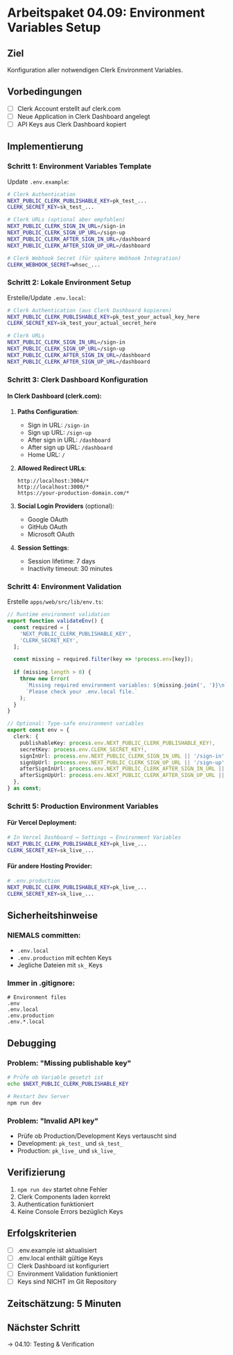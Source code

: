 # Arbeitspaket 04.09: Environment Variables Setup

## Ziel
Konfiguration aller notwendigen Clerk Environment Variables.

## Vorbedingungen
- [ ] Clerk Account erstellt auf clerk.com
- [ ] Neue Application in Clerk Dashboard angelegt
- [ ] API Keys aus Clerk Dashboard kopiert

## Implementierung

### Schritt 1: Environment Variables Template
Update `.env.example`:

```bash
# Clerk Authentication
NEXT_PUBLIC_CLERK_PUBLISHABLE_KEY=pk_test_...
CLERK_SECRET_KEY=sk_test_...

# Clerk URLs (optional aber empfohlen)
NEXT_PUBLIC_CLERK_SIGN_IN_URL=/sign-in
NEXT_PUBLIC_CLERK_SIGN_UP_URL=/sign-up
NEXT_PUBLIC_CLERK_AFTER_SIGN_IN_URL=/dashboard
NEXT_PUBLIC_CLERK_AFTER_SIGN_UP_URL=/dashboard

# Clerk Webhook Secret (für spätere Webhook Integration)
CLERK_WEBHOOK_SECRET=whsec_...
```

### Schritt 2: Lokale Environment Setup
Erstelle/Update `.env.local`:

```bash
# Clerk Authentication (aus Clerk Dashboard kopieren)
NEXT_PUBLIC_CLERK_PUBLISHABLE_KEY=pk_test_your_actual_key_here
CLERK_SECRET_KEY=sk_test_your_actual_secret_here

# Clerk URLs
NEXT_PUBLIC_CLERK_SIGN_IN_URL=/sign-in
NEXT_PUBLIC_CLERK_SIGN_UP_URL=/sign-up
NEXT_PUBLIC_CLERK_AFTER_SIGN_IN_URL=/dashboard
NEXT_PUBLIC_CLERK_AFTER_SIGN_UP_URL=/dashboard
```

### Schritt 3: Clerk Dashboard Konfiguration

#### In Clerk Dashboard (clerk.com):

1. **Paths Configuration**:
   - Sign in URL: `/sign-in`
   - Sign up URL: `/sign-up`
   - After sign in URL: `/dashboard`
   - After sign up URL: `/dashboard`
   - Home URL: `/`

2. **Allowed Redirect URLs**:
   ```
   http://localhost:3004/*
   http://localhost:3000/*
   https://your-production-domain.com/*
   ```

3. **Social Login Providers** (optional):
   - Google OAuth
   - GitHub OAuth
   - Microsoft OAuth

4. **Session Settings**:
   - Session lifetime: 7 days
   - Inactivity timeout: 30 minutes

### Schritt 4: Environment Validation
Erstelle `apps/web/src/lib/env.ts`:

```typescript
// Runtime environment validation
export function validateEnv() {
  const required = [
    'NEXT_PUBLIC_CLERK_PUBLISHABLE_KEY',
    'CLERK_SECRET_KEY',
  ];

  const missing = required.filter(key => !process.env[key]);
  
  if (missing.length > 0) {
    throw new Error(
      `Missing required environment variables: ${missing.join(', ')}\n` +
      `Please check your .env.local file.`
    );
  }
}

// Optional: Type-safe environment variables
export const env = {
  clerk: {
    publishableKey: process.env.NEXT_PUBLIC_CLERK_PUBLISHABLE_KEY!,
    secretKey: process.env.CLERK_SECRET_KEY!,
    signInUrl: process.env.NEXT_PUBLIC_CLERK_SIGN_IN_URL || '/sign-in',
    signUpUrl: process.env.NEXT_PUBLIC_CLERK_SIGN_UP_URL || '/sign-up',
    afterSignInUrl: process.env.NEXT_PUBLIC_CLERK_AFTER_SIGN_IN_URL || '/dashboard',
    afterSignUpUrl: process.env.NEXT_PUBLIC_CLERK_AFTER_SIGN_UP_URL || '/dashboard',
  },
} as const;
```

### Schritt 5: Production Environment Variables

#### Für Vercel Deployment:
```bash
# In Vercel Dashboard → Settings → Environment Variables
NEXT_PUBLIC_CLERK_PUBLISHABLE_KEY=pk_live_...
CLERK_SECRET_KEY=sk_live_...
```

#### Für andere Hosting Provider:
```bash
# .env.production
NEXT_PUBLIC_CLERK_PUBLISHABLE_KEY=pk_live_...
CLERK_SECRET_KEY=sk_live_...
```

## Sicherheitshinweise

### NIEMALS committen:
- `.env.local`
- `.env.production` mit echten Keys
- Jegliche Dateien mit `sk_` Keys

### Immer in .gitignore:
```gitignore
# Environment files
.env
.env.local
.env.production
.env.*.local
```

## Debugging

### Problem: "Missing publishable key"
```bash
# Prüfe ob Variable gesetzt ist
echo $NEXT_PUBLIC_CLERK_PUBLISHABLE_KEY

# Restart Dev Server
npm run dev
```

### Problem: "Invalid API key"
- Prüfe ob Production/Development Keys vertauscht sind
- Development: `pk_test_` und `sk_test_`
- Production: `pk_live_` und `sk_live_`

## Verifizierung
1. `npm run dev` startet ohne Fehler
2. Clerk Components laden korrekt
3. Authentication funktioniert
4. Keine Console Errors bezüglich Keys

## Erfolgskriterien
- [ ] .env.example ist aktualisiert
- [ ] .env.local enthält gültige Keys
- [ ] Clerk Dashboard ist konfiguriert
- [ ] Environment Validation funktioniert
- [ ] Keys sind NICHT im Git Repository

## Zeitschätzung: 5 Minuten

## Nächster Schritt
→ 04.10: Testing & Verification